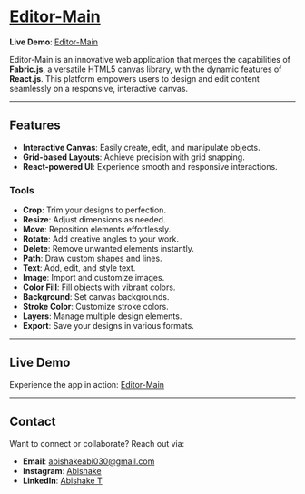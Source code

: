 # [Editor-Main](https://editor-ui.netlify.app)  
**Live Demo**: [Editor-Main](https://editor-ui.netlify.app)  

Editor-Main is an innovative web application that merges the capabilities of **Fabric.js**, a versatile HTML5 canvas library, with the dynamic features of **React.js**. This platform empowers users to design and edit content seamlessly on a responsive, interactive canvas.

---

## **Features**  
- **Interactive Canvas**: Easily create, edit, and manipulate objects.  
- **Grid-based Layouts**: Achieve precision with grid snapping.  
- **React-powered UI**: Experience smooth and responsive interactions.  

### **Tools**  
- **Crop**: Trim your designs to perfection.  
- **Resize**: Adjust dimensions as needed.  
- **Move**: Reposition elements effortlessly.  
- **Rotate**: Add creative angles to your work.  
- **Delete**: Remove unwanted elements instantly.  
- **Path**: Draw custom shapes and lines.  
- **Text**: Add, edit, and style text.  
- **Image**: Import and customize images.  
- **Color Fill**: Fill objects with vibrant colors.  
- **Background**: Set canvas backgrounds.  
- **Stroke Color**: Customize stroke colors.  
- **Layers**: Manage multiple design elements.  
- **Export**: Save your designs in various formats.  

---

## **Live Demo**  
Experience the app in action: [Editor-Main](https://editor-ui.netlify.app)  

---

## **Contact**  
Want to connect or collaborate? Reach out via:  

- **Email**: [abishakeabi030@gmail.com](mailto:abishakeabi030@gmail.com)  
- **Instagram**: [Abishake](https://www.instagram.com/_abi_shake_03/profilecard/?igsh=MWh0NGl6MjY1bWp2Zg%3D%3D)  
- **LinkedIn**: [Abishake T](https://linkedin.com/in/abisake-t-75781426b)  

